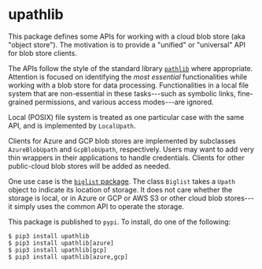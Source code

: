 # upathlib

This package defines some APIs for working with a cloud blob store (aka "object store"). The motivation is to provide a "unified" or "universal" API for blob store clients.

The APIs follow the style of the standard library [`pathlib`](https://docs.python.org/3/library/pathlib.html) where appropriate.
Attention is focused on identifying the *most essential* functionalities
while working with a blob store for data processing.
Functionalities in a local file system that are non-essential in these tasks---such
as symbolic links, fine-grained permissions,
 and various access modes---are ignored.

Local (POSIX) file system is treated as one particular case with the same API,
and is implemented by `LocalUpath`.

Clients for Azure and GCP blob stores are implemented by subclasses
`AzureBlobUpath` and `GcpBlobUpath`, respectively. Users may want to
add very thin wrappers in their applications to handle credentials.
Clients for other public-cloud blob stores will be added as needed.

One use case is the [`biglist` package](https://github.com/zpz/biglist).
The class `Biglist` takes a `Upath` object to indicate its location of storage.
It does not care whether the storage is local, or in Azure or GCP or AWS S3 or other
cloud blob stores---it simply uses the common API to operate the storage.

This package is published to `pypi`. To install, do one of the following:

```
$ pip3 install upathlib
$ pip3 install upathlib[azure]
$ pip3 install upathlib[gcp]
$ pip3 install upathlib[azure,gcp]
```
